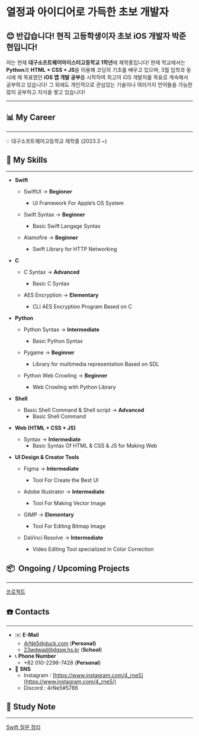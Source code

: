 # 열정과 아이디어로 가득한 초보 개발자

## 😊 반갑습니다! 현직 고등학생이자 초보 iOS 개발자 박준현입니다!

저는 현재 **대구소프트웨어마이스터고등학교 1학년**에 재학중입니다! 현재 학교에서는 **Python**과 **HTML + CSS + JS**을 이용해 코딩의 기초를 배우고 있으며, 3월 입학과 동시에 제 목표였던 **iOS 앱 개발 공부**를 시작하여 최고의 iOS 개발자를 목표로 계속해서 공부하고 있습니다! 그 외에도 개인적으로 관심있는 기술이나 여러가지 언어들을 가능한 많이 공부하고 지식을 쌓고 있습니다! 

---

## 📊 My Career

---

<aside>
💡 대구소프트웨어고등학교 재학중 (2023.3 ~)

</aside>

## 📕 My S**kills**

---

- **Swift**
    - SwiftUI → **Beginner**
        - UI Framework For Apple’s OS System

    - Swift Syntax → **Beginner**
        - Basic Swift Langage Syntax

    - Alamofire → **Beginner**
        - Swift Library for HTTP Networking

- **C**
    - C Syntax → **Advanced**
        - Basic C Syntax

    - AES Encryption → **Elementary**
        - CLI AES Encryption Program Based on C

- **Python**
    - Python Syntax → **Intermediate**
        - Basic Python Syntax

    - Pygame → **Beginner**
        - Library for multimedia representation Based on SDL

    - Python Web Crowling → **Beginner**
        - Web Crowling with Python Library

- **Shell**
    - Basic Shell Command & Shell script → **Advanced**
        - Basic Shell Command

- **Web (HTML + CSS + JS)**
    - Syntax → **Intermediate**
        - Basic Syntax Of HTML & CSS & JS for Making Web

- **UI Design & Creator Tools**
    - Figma → **Intermediate**
        - Tool For Create the Best UI

    - Adobe Illustrator → **Intermediate**
        - Tool For Making Vector Image

    - GIMP → **Elementary**
        - Tool For Editing Bitmap Image

    - DaVinci Resolve → **Intermediate**
        - Video Editing Tool specialized in Color Correction

## 📦  O**ngoing / Upcoming** Projects

---

[프로젝트](%E1%84%8B%E1%85%A7%E1%86%AF%E1%84%8C%E1%85%A5%E1%86%BC%E1%84%80%E1%85%AA%20%E1%84%8B%E1%85%A1%E1%84%8B%E1%85%B5%E1%84%83%E1%85%B5%E1%84%8B%E1%85%A5%E1%84%85%E1%85%A9%20%E1%84%80%E1%85%A1%E1%84%83%E1%85%B3%E1%86%A8%E1%84%92%E1%85%A1%E1%86%AB%20%E1%84%8E%E1%85%A9%E1%84%87%E1%85%A9%20%E1%84%80%E1%85%A2%E1%84%87%E1%85%A1%E1%86%AF%E1%84%8C%E1%85%A1%20fd5a596c24854cd4b7452dce5c7669c1/%E1%84%91%E1%85%B3%E1%84%85%E1%85%A9%E1%84%8C%E1%85%A6%E1%86%A8%E1%84%90%E1%85%B3%20ed64f589e09745d1a27bbfb17b231ca0.md)

## ☎️ Contacts

---

- ✉️ **E-Mail**
    - 4rNe5@duck.com (**Personal)**
    - 23wdwad@dgsw.hs.kr (**School**)
- 📞 **Phone Number**
    - +82 010-2296-7428 (**Personal**)
- 📱 **SNS**
    - Instagram : [https://www.instagram.com/4_rne5](https://www.instagram.com/4_rne5/)
    - Discord : 4rNe5#5786

## 📕 Study Note

---

[Swift 질문 정리](%E1%84%8B%E1%85%A7%E1%86%AF%E1%84%8C%E1%85%A5%E1%86%BC%E1%84%80%E1%85%AA%20%E1%84%8B%E1%85%A1%E1%84%8B%E1%85%B5%E1%84%83%E1%85%B5%E1%84%8B%E1%85%A5%E1%84%85%E1%85%A9%20%E1%84%80%E1%85%A1%E1%84%83%E1%85%B3%E1%86%A8%E1%84%92%E1%85%A1%E1%86%AB%20%E1%84%8E%E1%85%A9%E1%84%87%E1%85%A9%20%E1%84%80%E1%85%A2%E1%84%87%E1%85%A1%E1%86%AF%E1%84%8C%E1%85%A1%20fd5a596c24854cd4b7452dce5c7669c1/Swift%20%E1%84%8C%E1%85%B5%E1%86%AF%E1%84%86%E1%85%AE%E1%86%AB%20%E1%84%8C%E1%85%A5%E1%86%BC%E1%84%85%E1%85%B5%2078228758b2454707979a755b27b33b0d.md)